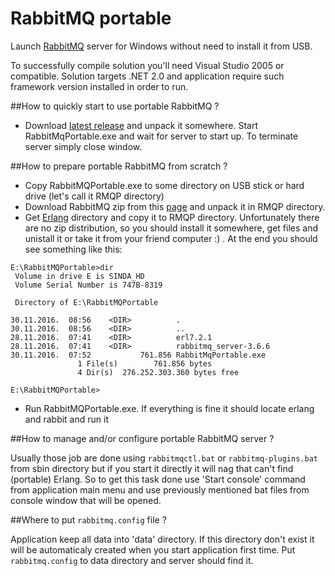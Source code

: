 # RabbitMQ portable

Launch [RabbitMQ](https://www.rabbitmq.com/) server for Windows without need to install it from USB.

To successfully compile solution you'll need Visual Studio 2005 or compatible. Solution targets .NET 2.0 and application require such framework version installed in order to run.

##How to quickly start to use portable RabbitMQ ?

* Download [latest release](https://github.com/isindicic/RabbitMqPortable/releases/download/1.0/RabbitMqPortable.zip) and unpack it somewhere. Start RabbitMqPortable.exe and wait for server to start up. To terminate server simply close window.

##How to prepare portable RabbitMQ from scratch ?

* Copy RabbitMQPortable.exe to some directory on USB stick or hard drive (let's call it RMQP directory)
* Download RabbitMQ zip from this [page](https://www.rabbitmq.com/install-windows-manual.html) and unpack it in RMQP directory.
* Get [Erlang](https://www.erlang.org/)  directory and copy it to RMQP directory. Unfortunately there are no zip distribution, so you should install it somewhere, get files and unistall it or take it from your friend computer :) . At the end you should see something like this:
```
E:\RabbitMQPortable>dir
 Volume in drive E is SINDA_HD
 Volume Serial Number is 747B-8319

 Directory of E:\RabbitMQPortable

30.11.2016.  08:56    <DIR>          .
30.11.2016.  08:56    <DIR>          ..
28.11.2016.  07:41    <DIR>          erl7.2.1
28.11.2016.  07:41    <DIR>          rabbitmq_server-3.6.6
30.11.2016.  07:52           761.856 RabbitMqPortable.exe
               1 File(s)        761.856 bytes
               4 Dir(s)  276.252.303.360 bytes free

E:\RabbitMQPortable>
```

* Run RabbitMQPortable.exe. If everything is fine it should locate erlang and rabbit and run it


##How to manage and/or configure portable RabbitMQ server ?

Usually those job are done using `rabbitmqctl.bat` or `rabbitmq-plugins.bat` from sbin directory but if you start it directly it will nag that can't find (portable) Erlang. So to get this task done use 'Start console' command from application main menu and use previously mentioned bat files from console window that will be opened.

##Where to put `rabbitmq.config` file ? 

Application keep all data into 'data' directory. If this directory don't exist it will be automaticaly created when you start application first time. Put `rabbitmq.config` to data directory and server should find it.
